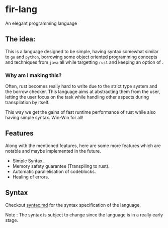 # fir-lang

An elegant programming language

## The idea:

This is a language designed to be simple, having syntax somewhat similar to `go` and `python`, borrowing some object oriented programming concepts and techniques from `java` all while targetting `rust` and keeping an option of .

### Why am I making this?

Often, rust becomes really hard to write due to the strict type system and the borrow checker. This language aims at abstracting them from the user, letting the user focus on the task while handling other aspects during transpilation by itself.

This way we get the gains of fast runtime performance of rust while also having simple syntax. Win-Win for all!

## Features

Along with the mentioned features, here are some more features which are notable and maybe implemented in the future.

- Simple Syntax.
- Memory safety guarantee (Transpiling to rust).
- Automatic parallelisation of codeblocks.
- Healing of errors.

## Syntax

Checkout [syntax.md](docs/syntax.md) for the syntax specification of the language.

Note : The syntax is subject to change since the language is in a really early stage. 
